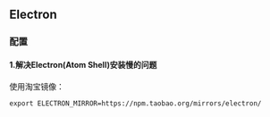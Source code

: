 ## Electron

### 配置

#### 1.解决Electron(Atom Shell)安装慢的问题

使用淘宝镜像：
```
export ELECTRON_MIRROR=https://npm.taobao.org/mirrors/electron/
```



